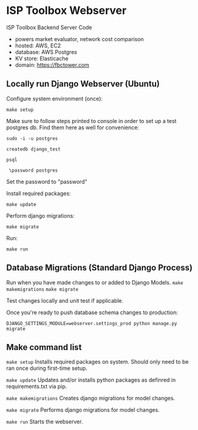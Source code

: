 # ISP Toolbox Webserver
ISP Toolbox Backend Server Code
- powers market evaluator, network cost comparison
- hosted: AWS, EC2
- database: AWS Postgres
- KV store: Elasticache
- domain: https://fbctower.com

## Locally run Django Webserver (Ubuntu)
Configure system environment (once):

`make setup`

Make sure to follow steps printed to console in order to set up a test postgres db. Find them here as well for convenience:

`sudo -i -u postgres`

`createdb django_test`

`psql`

` \password postgres`

Set the password to "password"


Install required packages:

`make update`

Perform django migrations:

`make migrate`

Run:

`make run`

## Database Migrations (Standard Django Process)
Run when you have made changes to or added to Django Models.
`make makemigrations`
`make migrate`

Test changes locally and unit test if applicable.

Once you're ready to push database schema changes to production:

`DJANGO_SETTINGS_MODULE=webserver.settings_prod python manage.py migrate`

## Make command list
`make setup`
Installs required packages on system. Should only need to be ran once during first-time setup.

`make update`
Updates and/or installs python packages as definred in requirements.txt via pip.

`make makemigrations`
Creates django migrations for model changes.

`make migrate`
Performs django migrations for model changes.

`make run`
Starts the webserver.

